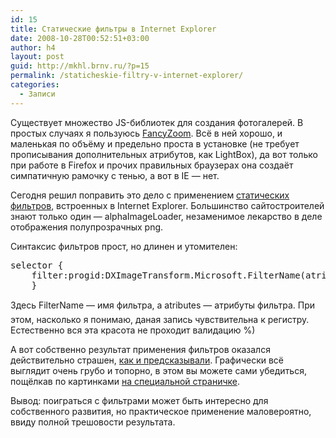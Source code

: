 ```yaml
---
id: 15
title: Статические фильтры в Internet Explorer
date: 2008-10-28T00:52:51+03:00
author: h4
layout: post
guid: http://mkhl.brnv.ru/?p=15
permalink: /staticheskie-filtry-v-internet-explorer/
categories:
  - Записи
---
```

Существует множество JS-библиотек для создания фотогалерей. В простых случаях я пользуюсь [FancyZoom](http://www.cabel.name/2008/02/fancyzoom-10.html). Всё в ней хорошо, и маленькая по объёму и предельно проста в установке (не требует прописывания дополнительных атрибутов, как LightBox), да вот только при работе в Firefox и прочих правильных браузерах она создаёт симпатичную рамочку с тенью, а вот в IE &#8212; нет.

Сегодня решил поправить это дело с применением [статических фильтров](http://msdn.microsoft.com/ru-ru/library/ms532853(en-us,VS.85).aspx), встроенных в Internet Explorer. Большинство сайтостроителей знают только один — аlphaImageLoader, незаменимое лекарство в деле отображения полупрозрачных png.

Синтаксис фильтров прост, но длинен и утомителен:

<pre>selector {
    filter:progid:DXImageTransform.Microsoft.FilterName(atributes);
    }</pre>

Здесь FilterName — имя фильтра, а atributes — атрибуты фильтра. При этом, насколько я понимаю, даная запись чувствительна к регистру. Естественно вся эта красота не проходит валидацию %)

А вот собственно результат применения фильтров оказался действительно страшен, [как и предсказывали](http://pepelsbey.net/2008/10/firefox-vs-photoshop/#comment-1335). Графически всё выглядит очень грубо и топорно, в этом вы можете сами убедиться, пощёлкав по картинками [на специальной страничке](http://avalon.ru/About/Address/).

Вывод: поиграться с фильтрами может быть интересно для собственного развития, но практическое применение маловероятно, ввиду полной трешовости результата.
